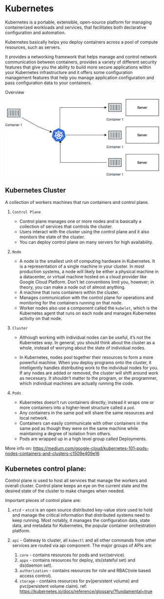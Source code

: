# Kubernetes

Kubernetes is a portable, extensible, open-source platform for managing containerized workloads and services, that facilitates both declarative configuration and automation.

Kubernetes basically helps you deploy containers across a pool of compute resources, such as servers.

It provides a networking framework that helps manage and control network communication between containers, provides a variety of different security features that give you the ability to build more secure applications within your Kubernetes infrastructure and it offers some configuration management features that help you manage application configuration and pass configuration data to your containers.

Overview

![Overview](/diagrams/overview.png)

## Kubernetes Cluster

A collection of workers machines that run containers and control plane.

1. `Control Plane`
    - Control plane manages one or more nodes and is basically a collection of services that controls the cluster.
    - Users interact with the cluster using the control plane and it also monitors the state of the cluster.
    - You can deploy control plane on many servers for high availability.
2. `Node`
    - A node is the smallest unit of computing hardware in Kubernetes. It is a representation of a single machine in your cluster. In most production systems, a node will likely be either a physical machine in a datacenter, or virtual machine hosted on a cloud provider like Google Cloud Platform. Don’t let conventions limit you, however; in theory, you can make a node out of almost anything.
    - A machine that runs containers within the cluster.
    - Manages communication with the control plane for operations and monitoring for the containers running on that node.
    - Worker nodes also use a component called the `kubelet`, which is the Kubernetes agent that runs on each node and manages Kubernetes activity on that node.

3. `Cluster`
    - Although working with individual nodes can be useful, it’s not the Kubernetes way. In general, you should think about the cluster as a whole, instead of worrying about the state of individual nodes.

    - In Kubernetes, nodes pool together their resources to form a more powerful machine. When you deploy programs onto the cluster, it intelligently handles distributing work to the individual nodes for you. If any nodes are added or removed, the cluster will shift around work as necessary. It shouldn’t matter to the program, or the programmer, which individual machines are actually running the code.

4. `Pods`
    - Kubernetes doesn’t run containers directly; instead it wraps one or more containers into a higher-level structure called a `pod`.
    - Any containers in the same pod will share the same resources and local network. 
    - Containers can easily communicate with other containers in the same pod as though they were on the same machine while maintaining a degree of isolation from others.
    - Pods are wrapped up in a high level group called Deployments.

More info on: https://medium.com/google-cloud/kubernetes-101-pods-nodes-containers-and-clusters-c1509e409e16

## Kubernetes control plane:

Control plane is used to host all services that manage the workers and overall cluster. Control plane keeps an eye on the current state and the desired state of the cluster to make changes when needed.

Important pieces of control plane are:

1. `etcd` - `etcd` is an open source distributed key-value store used to hold and manage the critical information that distributed systems need to keep running. Most notably, it manages the configuration data, state data, and metadata for Kubernetes, the popular container orchestration platform.

2. `api` - Gateway to cluster, all `kubectl` and all other commands from other services are routed via api component.
The major groups of APIs are:
    1. `core` - contains resources for pods and svc(service).
    2. `apps` - contains resources for deploy, sts(stateful set) and ds(daemon set).
    3. `authorization` - contains resources for role and RBAC(role based access control).
    4. `storage` - contains resources for pv(persistent volume) and pvc(persistent volume claim).
ref: https://kubernetes.io/docs/reference/glossary/?fundamental=true
